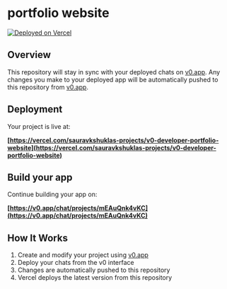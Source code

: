 #  portfolio website



[![Deployed on Vercel](https://img.shields.io/badge/Deployed%20on-Vercel-black?style=for-the-badge&logo=vercel)](https://vercel.com/sauravkshuklas-projects/v0-developer-portfolio-website)

## Overview

This repository will stay in sync with your deployed chats on [v0.app](https://v0.app).
Any changes you make to your deployed app will be automatically pushed to this repository from [v0.app](https://v0.app).

## Deployment

Your project is live at:

**[https://vercel.com/sauravkshuklas-projects/v0-developer-portfolio-website](https://vercel.com/sauravkshuklas-projects/v0-developer-portfolio-website)**

## Build your app

Continue building your app on:

**[https://v0.app/chat/projects/mEAuQnk4vKC](https://v0.app/chat/projects/mEAuQnk4vKC)**

## How It Works

1. Create and modify your project using [v0.app](https://v0.app)
2. Deploy your chats from the v0 interface
3. Changes are automatically pushed to this repository
4. Vercel deploys the latest version from this repository
